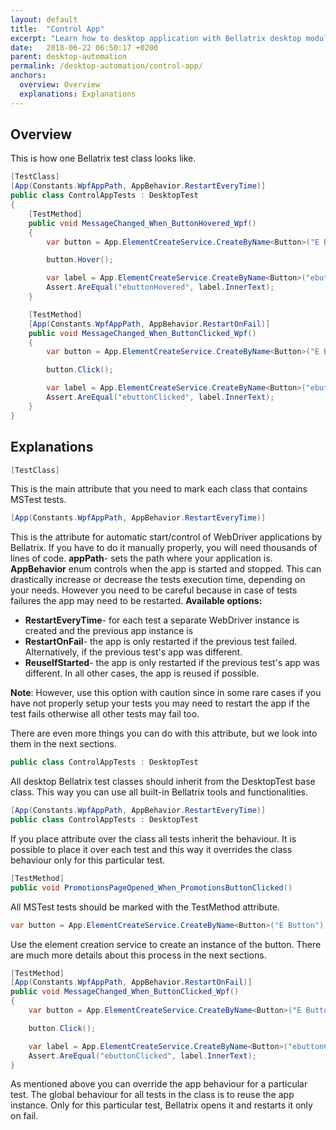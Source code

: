 ```yaml
---
layout: default
title:  "Control App"
excerpt: "Learn how to desktop application with Bellatrix desktop module."
date:   2018-06-22 06:50:17 +0200
parent: desktop-automation
permalink: /desktop-automation/control-app/
anchors:
  overview: Overview
  explanations: Explanations
---
```

Overview
--------

This is how one Bellatrix test class looks like.
```csharp
[TestClass]
[App(Constants.WpfAppPath, AppBehavior.RestartEveryTime)]
public class ControlAppTests : DesktopTest
{
    [TestMethod]
    public void MessageChanged_When_ButtonHovered_Wpf()
    {
        var button = App.ElementCreateService.CreateByName<Button>("E Button");

        button.Hover();

        var label = App.ElementCreateService.CreateByName<Button>("ebuttonHovered");
        Assert.AreEqual("ebuttonHovered", label.InnerText);
    }

    [TestMethod]
    [App(Constants.WpfAppPath, AppBehavior.RestartOnFail)]
    public void MessageChanged_When_ButtonClicked_Wpf()
    {
        var button = App.ElementCreateService.CreateByName<Button>("E Button");

        button.Click();

        var label = App.ElementCreateService.CreateByName<Button>("ebuttonClicked");
        Assert.AreEqual("ebuttonClicked", label.InnerText);
    }
}
```

Explanations
------------
```csharp
[TestClass]
```
This is the main attribute that you need to mark each class that contains MSTest tests.
```csharp
[App(Constants.WpfAppPath, AppBehavior.RestartEveryTime)]
```
This is the attribute for automatic start/control of WebDriver applications by Bellatrix. If you have to do it manually properly, you will need thousands of lines of code.
**appPath**- sets the path where your application is.
**AppBehavior** enum controls when the app is started and stopped. This can drastically increase or decrease the tests execution time, depending on your needs.
However you need to be careful because in case of tests failures the app may need to be restarted.
**Available options:**

- **RestartEveryTime**- for each test a separate WebDriver instance is created and the previous app instance is
- **RestartOnFail**- the app is only restarted if the previous test failed. Alternatively, if the previous test's app was different.
- **ReuseIfStarted**- the app is only restarted if the previous test's app was different. In all other cases, the app is reused if possible.

**Note**: However, use this option with caution since in some rare cases if you have not properly setup your tests you may need to restart the app if the test fails otherwise all other tests may fail too.

There are even more things you can do with this attribute, but we look into them in the next sections.

```csharp
public class ControlAppTests : DesktopTest
```
All desktop Bellatrix test classes should inherit from the DesktopTest base class. This way you can use all built-in Bellatrix tools and functionalities.
```csharp
[App(Constants.WpfAppPath, AppBehavior.RestartEveryTime)]
public class ControlAppTests : DesktopTest
```
If you place attribute over the class all tests inherit the behaviour. It is possible to place it over each test and this way it overrides the class behaviour only for this particular test.
```csharp
[TestMethod]
public void PromotionsPageOpened_When_PromotionsButtonClicked()
```
All MSTest tests should be marked with the TestMethod attribute.
```csharp
var button = App.ElementCreateService.CreateByName<Button>("E Button");
```
Use the element creation service to create an instance of the button. There are much more details about this process in the next sections.
```csharp
[TestMethod]
[App(Constants.WpfAppPath, AppBehavior.RestartOnFail)]
public void MessageChanged_When_ButtonClicked_Wpf()
{
    var button = App.ElementCreateService.CreateByName<Button>("E Button");

    button.Click();

    var label = App.ElementCreateService.CreateByName<Button>("ebuttonClicked");
    Assert.AreEqual("ebuttonClicked", label.InnerText);
}
```
As mentioned above you can override the app behaviour for a particular test. The global behaviour for all tests in the class is to reuse the app instance. Only for this particular test, Bellatrix opens it and restarts it only on fail.

